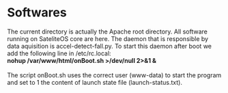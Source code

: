 # Softwares

The current directory is actually the Apache root directory. All software running on SateliteOS core are here. The daemon that is responsible by data aquisition is accel-detect-fall.py. To start this daemon after boot we add the following line in /etc/rc.local:
<br><b>nohup /var/www/html/onBoot.sh >/dev/null 2>&1 & </b><br><br>
The script onBoot.sh uses the correct user (www-data) to start the program and set to 1 the content of launch state file (launch-status.txt).<br><br>

